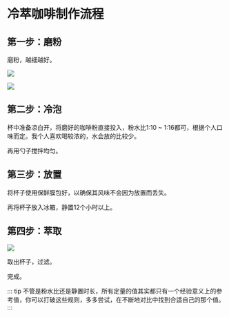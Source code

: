 # 冷萃咖啡制作流程

## 第一步：磨粉

磨粉，越细越好。

![](./images/lengcui-1.jpg)

![](./images/lengcui-2.jpg)

## 第二步：冷泡

杯中准备凉白开，将磨好的咖啡粉直接投入，粉水比1:10 ~ 1:16都可，根据个人口味而定。我个人喜欢喝较浓的，水会放的比较少。

再用勺子搅拌均匀。

## 第三步：放置

将杯子使用保鲜膜包好，以确保其风味不会因为放置而丢失。

再将杯子放入冰箱，静置12个小时以上。


## 第四步：萃取

![](./images/lengcui-3.jpg)


取出杯子，过滤。

完成。

::: tip
不管是粉水比还是静置时长，所有定量的值其实都只有一个经验意义上的参考值，你可以打破这些规则，多多尝试，在不断地对比中找到合适自己的那个值。
:::

